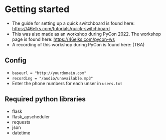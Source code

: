# Getting started
- The guide for setting up a quick switchboard is found here: https://46elks.com/tutorials/quick-switchboard
- This was also made as an workshop during PyCon 2022. The workshop page is found here: https://46elks.com/pycon-ws
- A recording of this workshop during PyCon is found here: (TBA)

## Config
- `baseurl = "http://yourdomain.com"`
- `recording = "/audio/unavailable.mp3"`
- Enter the phone numbers for each unser in `users.txt`

## Required python libraries
- flask
- flask_apscheduler
- requests
- json
- datetime